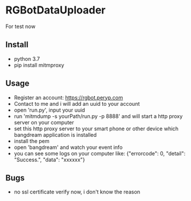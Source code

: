 # RGBotDataUploader
For test now

## Install 
- python 3.7
- pip install mitmproxy

## Usage

- Register an account: https://rgbot.peryp.com
- Contact to me and i will add an uuid to your account
- open 'run.py', input your uuid
- run 'mitmdump  -s yourPath/run.py -p 8888' and will start a http proxy server on your computer
- set this http proxy server to your smart phone or other device which bangdream application is installed
- install the pem
- open 'bangdream' and watch your event info
- you can see some logs on your computer like: 
{"errorcode": 0, "detail": "Success.", "data": "xxxxxx"}  

## Bugs
- no ssl certificate verify now, i don't know the reason
